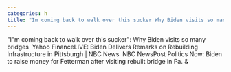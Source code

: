```yaml
---
categories: h
title: "Im coming back to walk over this sucker Why Biden visits so many bridges  Yahoo Finance"
---
```

"I"m coming back to walk over this sucker": Why Biden visits so many bridges&nbsp;&nbsp;Yahoo FinanceLIVE: Biden Delivers Remarks on Rebuilding Infrastructure in Pittsburgh | NBC News&nbsp;&nbsp;NBC NewsPost Politics Now: Biden to raise money for Fetterman after visiting rebuilt bridge in Pa.&nbsp;&